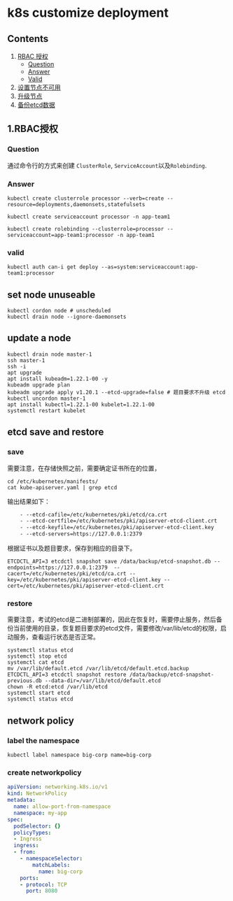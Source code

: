 # k8s customize deployment

## Contents
1. [RBAC 授权](#1.RBAC授权)
    - [Question](#Question)
    - [Answer](#Answer)
    - [Valid](#Valid)
2. [设置节点不可用](#set-node-unuseable) 
3. [升级节点](#update-a-node)
4. [备份etcd数据](#etcd-save-and-restore)

## 1.RBAC授权
### Question
通过命令行的方式来创建 `ClusterRole`, `ServiceAccount`以及`Rolebinding`.

### Answer  
```shell
kubectl create clusterrole processor --verb=create --resource=deployments,daemonsets,statefulsets

kubectl create serviceaccount processor -n app-team1

kubectl create rolebinding --clusterrole=processor --serviceaccount=app-team1:processor -n app-team1
```
### valid
```shell
kubectl auth can-i get deploy --as=system:serviceaccount:app-team1:processor 
```

## set node unuseable
```shell
kubectl cordon node # unscheduled
kubectl drain node --ignore-daemonsets
```

## update a node 
```shell
kubectl drain node master-1
ssh master-1
ssh -i
apt upgrade
apt install kubeadm=1.22.1-00 -y 
kubeadm upgrade plan
kubeadm upgrade apply v1.20.1 --etcd-upgrade=false # 题目要求不升级 etcd 
kubectl uncordon master-1 
apt install kubectl=1.22.1-00 kubelet=1.22.1-00 
systemctl restart kubelet
```

## etcd save and restore
### save
需要注意，在存储快照之前，需要确定证书所在的位置，
```shell
cd /etc/kubernetes/manifests/
cat kube-apiserver.yaml | grep etcd
```
输出结果如下：
```txt
    - --etcd-cafile=/etc/kubernetes/pki/etcd/ca.crt
    - --etcd-certfile=/etc/kubernetes/pki/apiserver-etcd-client.crt
    - --etcd-keyfile=/etc/kubernetes/pki/apiserver-etcd-client.key
    - --etcd-servers=https://127.0.0.1:2379
```
根据证书以及题目要求，保存到相应的目录下。
```shell
ETCDCTL_API=3 etcdctl snapshot save /data/backup/etcd-snapshot.db --endpoints=https://127.0.0.1:2379  --cacert=/etc/kubernetes/pki/etcd/ca.crt --key=/etc/kubernetes/pki/apiserver-etcd-client.key --cert=/etc/kubernetes/pki/apiserver-etcd-client.crt
```
### restore
需要注意，考试的etcd是二进制部署的，因此在恢复时，需要停止服务，然后备份当前使用的目录，恢复题目要求的etcd文件，需要修改/var/lib/etcd的权限，启动服务，查看运行状态是否正常。
```shell
systemctl status etcd
systemctl stop etcd
systemctl cat etcd
mv /var/lib/default.etcd /var/lib/etcd/default.etcd.backup
ETCDCTL_API=3 etcdctl snapshot restore /data/backup/etcd-snapshot-previous.db --data-dir=/var/lib/etcd/default.etcd
chown -R etcd:etcd /var/lib/etcd
systemctl start etcd
systemctl status etcd
```

## network policy

### label the namespace
```shell
kubectl label namespace big-corp name=big-corp
```
### create networkpolicy
```yaml
apiVersion: networking.k8s.io/v1
kind: NetworkPolicy
metadata:
  name: allow-port-from-namespace
  namespace: my-app
spec:
  podSelector: {}
  policyTypes:
  - Ingress
  ingress:
  - from:
    - namespaceSelector:
        matchLabels:
          name: big-corp
    ports:
    - protocol: TCP
      port: 8080
```